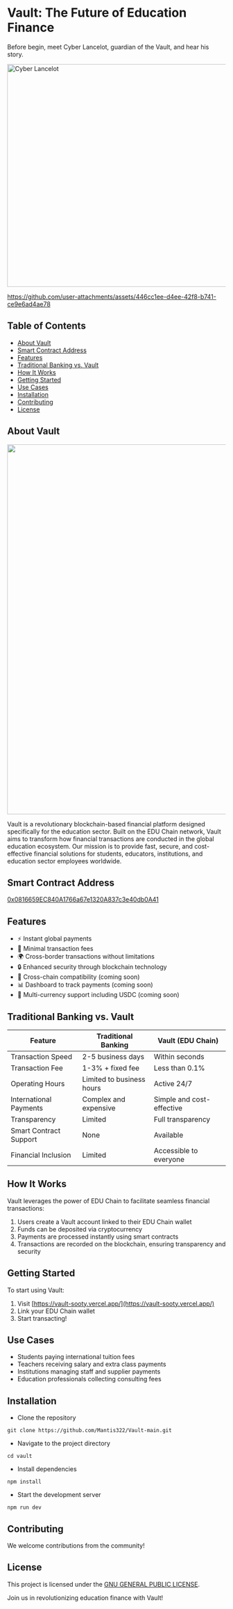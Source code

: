 # Vault: The Future of Education Finance

Before begin, meet Cyber Lancelot, guardian of the Vault, and hear his story.

<img src="https://github.com/user-attachments/assets/297f1231-7387-4654-b4dd-18db40afcc36" alt="Cyber Lancelot" width="512" />

https://github.com/user-attachments/assets/446cc1ee-d4ee-42f8-b741-ce9e6ad4ae78

## Table of Contents

- [About Vault](#about-vault)
- [Smart Contract Address](#smart-contract-address)
- [Features](#features)
- [Traditional Banking vs. Vault](#traditional-banking-vs-vault)
- [How It Works](#how-it-works)
- [Getting Started](#getting-started)
- [Use Cases](#use-cases)
- [Installation](#installation)
- [Contributing](#contributing)
- [License](#license)

## About Vault

<img width="850" src="https://github.com/user-attachments/assets/79ea4a9e-ab02-4a12-b56a-2fc6de516996">

Vault is a revolutionary blockchain-based financial platform designed specifically for the education sector. Built on the EDU Chain network, Vault aims to transform how financial transactions are conducted in the global education ecosystem.
Our mission is to provide fast, secure, and cost-effective financial solutions for students, educators, institutions, and education sector employees worldwide.

## Smart Contract Address
[0x0816659EC840A1766a67e1320A837c3e40db0A41](https://opencampus-codex.blockscout.com/address/0x0816659EC840A1766a67e1320A837c3e40db0A41)

## Features
- ⚡ Instant global payments
- 💸 Minimal transaction fees
- 🌍 Cross-border transactions without limitations
- 🔒 Enhanced security through blockchain technology
- 🔗 Cross-chain compatibility (coming soon)
- 📊 Dashboard to track payments (coming soon)
- 💱 Multi-currency support including USDC (coming soon)

## Traditional Banking vs. Vault

| Feature | Traditional Banking | Vault (EDU Chain) |
|---------|---------------------|-------------------|
| Transaction Speed | 2-5 business days | Within seconds |
| Transaction Fee | 1-3% + fixed fee | Less than 0.1% |
| Operating Hours | Limited to business hours | Active 24/7 |
| International Payments | Complex and expensive | Simple and cost-effective |
| Transparency | Limited | Full transparency |
| Smart Contract Support | None | Available |
| Financial Inclusion | Limited | Accessible to everyone |

## How It Works

Vault leverages the power of EDU Chain to facilitate seamless financial transactions:
1. Users create a Vault account linked to their EDU Chain wallet
2. Funds can be deposited via cryptocurrency
3. Payments are processed instantly using smart contracts
4. Transactions are recorded on the blockchain, ensuring transparency and security

## Getting Started

To start using Vault:
1. Visit [https://vault-sooty.vercel.app/](https://vault-sooty.vercel.app/)
2. Link your EDU Chain wallet
3. Start transacting!

## Use Cases
- Students paying international tuition fees
- Teachers receiving salary and extra class payments
- Institutions managing staff and supplier payments
- Education professionals collecting consulting fees

## Installation

- Clone the repository

```git clone https://github.com/Mantis322/Vault-main.git```

- Navigate to the project directory

`cd vault`

- Install dependencies

```npm install```

- Start the development server

```npm run dev```

## Contributing
We welcome contributions from the community! 

## License
This project is licensed under the [GNU GENERAL PUBLIC LICENSE](LICENSE).

Join us in revolutionizing education finance with Vault!
